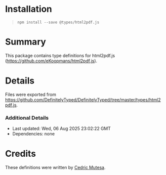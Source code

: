 # Installation
> `npm install --save @types/html2pdf.js`

# Summary
This package contains type definitions for html2pdf.js (https://github.com/eKoopmans/html2pdf.js).

# Details
Files were exported from https://github.com/DefinitelyTyped/DefinitelyTyped/tree/master/types/html2pdf.js.

### Additional Details
 * Last updated: Wed, 06 Aug 2025 23:02:22 GMT
 * Dependencies: none

# Credits
These definitions were written by [Cedric Mutesa](https://github.com/Mutesa-Cedric).
